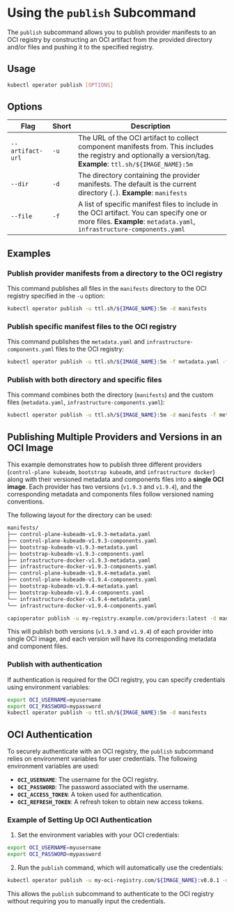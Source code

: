 # Using the `publish` Subcommand

The `publish` subcommand allows you to publish provider manifests to an OCI registry by constructing an OCI artifact from the provided directory and/or files and pushing it to the specified registry.

## Usage

```bash
kubectl operator publish [OPTIONS]
```

## Options

| Flag             | Short  | Description                                                                                       |
|------------------|--------|---------------------------------------------------------------------------------------------------|
| `--artifact-url` | `-u`   | The URL of the OCI artifact to collect component manifests from. This includes the registry and optionally a version/tag. **Example**: `ttl.sh/${IMAGE_NAME}:5m` |
| `--dir`          | `-d`   | The directory containing the provider manifests. The default is the current directory (`.`). **Example**: `manifests` |
| `--file`         | `-f`   | A list of specific manifest files to include in the OCI artifact. You can specify one or more files. **Example**: `metadata.yaml`, `infrastructure-components.yaml` |

## Examples

### Publish provider manifests from a directory to the OCI registry
This command publishes all files in the `manifests` directory to the OCI registry specified in the `-u` option:
```bash
kubectl operator publish -u ttl.sh/${IMAGE_NAME}:5m -d manifests
```

### Publish specific manifest files to the OCI registry
This command publishes the `metadata.yaml` and `infrastructure-components.yaml` files to the OCI registry:
```bash
kubectl operator publish -u ttl.sh/${IMAGE_NAME}:5m -f metadata.yaml -f infrastructure-components.yaml
```

### Publish with both directory and specific files
This command combines both the directory (`manifests`) and the custom files (`metadata.yaml`, `infrastructure-components.yaml`):
```bash
kubectl operator publish -u ttl.sh/${IMAGE_NAME}:5m -d manifests -f metadata.yaml -f infrastructure-components.yaml
```

## Publishing Multiple Providers and Versions in an OCI Image

This example demonstrates how to publish three different providers (`control-plane kubeadm`, `bootstrap kubeadm`, and `infrastructure docker`) along with their versioned metadata and components files into a **single OCI image**. Each provider has two versions (`v1.9.3` and `v1.9.4`), and the corresponding metadata and components files follow versioned naming conventions.

The following layout for the directory can be used:

```bash
manifests/
├── control-plane-kubeadm-v1.9.3-metadata.yaml
├── control-plane-kubeadm-v1.9.3-components.yaml
├── bootstrap-kubeadm-v1.9.3-metadata.yaml
├── bootstrap-kubeadm-v1.9.3-components.yaml
├── infrastructure-docker-v1.9.3-metadata.yaml
├── infrastructure-docker-v1.9.3-components.yaml
├── control-plane-kubeadm-v1.9.4-metadata.yaml
├── control-plane-kubeadm-v1.9.4-components.yaml
├── bootstrap-kubeadm-v1.9.4-metadata.yaml
├── bootstrap-kubeadm-v1.9.4-components.yaml
└── infrastructure-docker-v1.9.4-metadata.yaml
└── infrastructure-docker-v1.9.4-components.yaml
```

```bash
capioperator publish -u my-registry.example.com/providers:latest -d manifests \
```

This will publish both versions (`v1.9.3` and `v1.9.4`) of each provider into single OCI image, and each version will have its corresponding metadata and component files.

### Publish with authentication
If authentication is required for the OCI registry, you can specify credentials using environment variables:
```bash
export OCI_USERNAME=myusername
export OCI_PASSWORD=mypassword
kubectl operator publish -u ttl.sh/${IMAGE_NAME}:5m -d manifests
```

## OCI Authentication

To securely authenticate with an OCI registry, the `publish` subcommand relies on environment variables for user credentials. The following environment variables are used:

- **`OCI_USERNAME`**: The username for the OCI registry.
- **`OCI_PASSWORD`**: The password associated with the username.
- **`OCI_ACCESS_TOKEN`**: A token used for authentication.
- **`OCI_REFRESH_TOKEN`**: A refresh token to obtain new access tokens.

### Example of Setting Up OCI Authentication

1. Set the environment variables with your OCI credentials:

```bash
export OCI_USERNAME=myusername
export OCI_PASSWORD=mypassword
```

2. Run the `publish` command, which will automatically use the credentials:

```bash
kubectl operator publish -u my-oci-registry.com/${IMAGE_NAME}:v0.0.1 -d manifests
```

This allows the `publish` subcommand to authenticate to the OCI registry without requiring you to manually input the credentials.